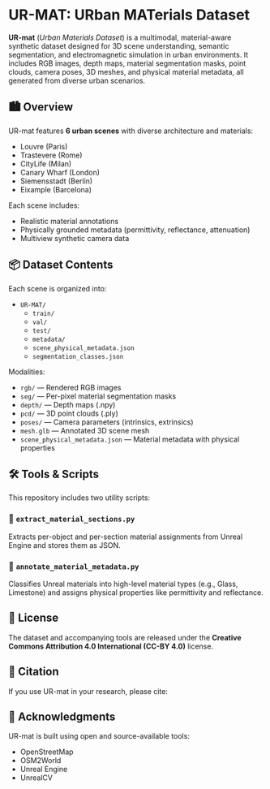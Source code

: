 # UR-MAT: URban MATerials Dataset

**UR-mat** (*Urban Materials Dataset*) is a multimodal, material-aware synthetic dataset designed for 3D scene understanding, semantic segmentation, and electromagnetic simulation in urban environments. It includes RGB images, depth maps, material segmentation masks, point clouds, camera poses, 3D meshes, and physical material metadata, all generated from diverse urban scenarios.

## 🏙️ Overview

UR-mat features **6 urban scenes** with diverse architecture and materials:
- Louvre (Paris)
- Trastevere (Rome)
- CityLife (Milan)
- Canary Wharf (London)
- Siemensstadt (Berlin)
- Eixample (Barcelona)

Each scene includes:
- Realistic material annotations
- Physically grounded metadata (permittivity, reflectance, attenuation)
- Multiview synthetic camera data

## 📦 Dataset Contents

Each scene is organized into:
- `UR-MAT/`
  - `train/`
  - `val/`
  - `test/`
  - `metadata/`
  - `scene_physical_metadata.json`
  - `segmentation_classes.json`

Modalities:
- `rgb/` — Rendered RGB images
- `seg/` — Per-pixel material segmentation masks
- `depth/` — Depth maps (.npy)
- `pcd/` — 3D point clouds (.ply)
- `poses/` — Camera parameters (intrinsics, extrinsics)
- `mesh.glb` — Annotated 3D scene mesh
- `scene_physical_metadata.json` — Material metadata with physical properties

## 🛠️ Tools & Scripts

This repository includes two utility scripts:

### 🔹 `extract_material_sections.py`
Extracts per-object and per-section material assignments from Unreal Engine and stores them as JSON.

### 🔹 `annotate_material_metadata.py`
Classifies Unreal materials into high-level material types (e.g., Glass, Limestone) and assigns physical properties like permittivity and reflectance.

## 📜 License

The dataset and accompanying tools are released under the **Creative Commons Attribution 4.0 International (CC-BY 4.0)** license.

## 📎 Citation

If you use UR-mat in your research, please cite:


## 🤝 Acknowledgments
UR-mat is built using open and source-available tools:

- OpenStreetMap
- OSM2World
- Unreal Engine
- UnrealCV
